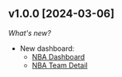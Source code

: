 ## v1.0.0 [2024-03-06]

_What's new?_

- New dashboard:
  - [NBA Dashboard](https://hub.powerpipe.io/mods/turbot/powerpipe-mod-nba/dashboard.nba)
  - [NBA Team Detail](https://hub.powerpipe.io/mods/turbot/powerpipe-mod-nba/dashboard.nba_team_detail)
